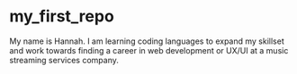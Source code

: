 # my_first_repo
My name is Hannah. I am learning coding languages to expand my skillset and work towards finding a career in web development or UX/UI at a music streaming services company.
